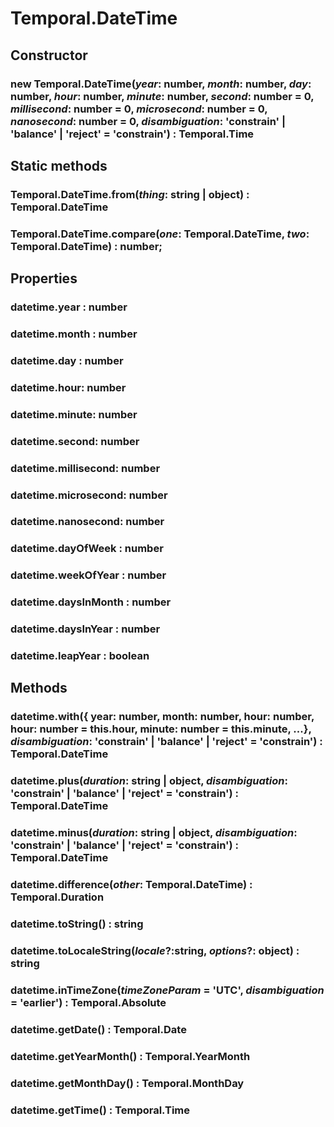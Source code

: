 # Temporal.DateTime

## Constructor

### **new Temporal.DateTime**(_year_: number, _month_: number, _day_: number, _hour_: number, _minute_: number, _second_: number = 0, _millisecond_: number = 0, _microsecond_: number = 0, _nanosecond_: number = 0, _disambiguation_: 'constrain' | 'balance' | 'reject' = 'constrain') : Temporal.Time

## Static methods

### Temporal.DateTime.**from**(_thing_: string | object) : Temporal.DateTime

### Temporal.DateTime.**compare**(_one_: Temporal.DateTime, _two_: Temporal.DateTime) : number;

## Properties

### datetime.**year** : number

### datetime.**month** : number

### datetime.**day** : number

### datetime.**hour**: number

### datetime.**minute**: number

### datetime.**second**: number

### datetime.**millisecond**: number

### datetime.**microsecond**: number

### datetime.**nanosecond**: number

### datetime.**dayOfWeek** : number

### datetime.**weekOfYear** : number

### datetime.**daysInMonth** : number

### datetime.**daysInYear** : number

### datetime.**leapYear** : boolean

## Methods

### datetime.**with**({ year: number, month: number, hour: number, hour: number = this.hour, minute: number = this.minute, ...}, _disambiguation_: 'constrain' | 'balance' | 'reject' = 'constrain') : Temporal.DateTime

### datetime.**plus**(_duration_: string | object, _disambiguation_: 'constrain' | 'balance' | 'reject' = 'constrain') : Temporal.DateTime

### datetime.**minus**(_duration_: string | object, _disambiguation_: 'constrain' | 'balance' | 'reject' = 'constrain') : Temporal.DateTime

### datetime.**difference**(_other_: Temporal.DateTime) : Temporal.Duration

### datetime.**toString**() : string

### datetime.**toLocaleString**(_locale_?:string, _options_?: object) : string

### datetime.**inTimeZone**(_timeZoneParam_ = 'UTC', _disambiguation_ = 'earlier') : Temporal.Absolute

### datetime.**getDate**() : Temporal.Date

### datetime.**getYearMonth**() : Temporal.YearMonth

### datetime.**getMonthDay**() : Temporal.MonthDay

### datetime.**getTime**() : Temporal.Time
